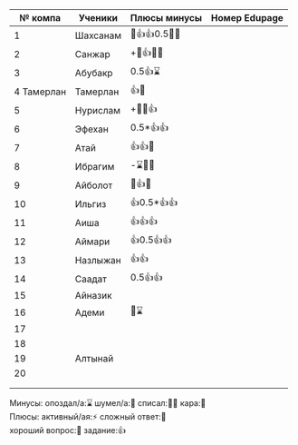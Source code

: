 | № компа    | Ученики  | Плюсы минусы  | Номер Edupage |
| ---------- | -------- | ------------- | ------------- |
| 1          | Шахсанам | 🏅👍👍0.5🏅🏅 |               |
| 2          | Санжар   | +🏅👍🏅👺     |               |
| 3          | Абубакр  | 0.5👍⌛        |               |
| 4 Тамерлан | Тамерлан | 👍🏅          |               |
| 5          | Нурислам | +🏅🏅👍       |               |
| 6          | Эфехан   | 0.5*👍👍      |               |
| 7          | Атай     | 👍👍👺        |               |
| 8          | Ибрагим  | -⌛👺👺        |               |
| 9          | Айболот  | 🏅👍🏅        |               |
| 10         | Ильгиз   | 👍0.5*👍👍    |               |
| 11         | Аиша     | 👍👍👍        |               |
| 12         | Аймари   | 👍0.5👍👍     |               |
| 13         | Назлыжан | 👍👍          |               |
| 14         | Саадат   | 0.5👍👍       |               |
| 15         | Айназик  |               |               |
| 16         | Адеми    | 👺⌛           |               |
| 17         |          |               |               |
| 18         |          |               |               |
| 19         | Алтынай  |               |               |
| 20         |          |               |               |
|            |          |               |               |
|            |          |               |               |

Минусы:
опоздал/а:⌛ шумел/а:📢 
списал:😶‍🌫️ кара:👺  
Плюсы:
активный/ая:⚡ сложный ответ:🏅  
хороший вопрос:🤌  задание:👍
